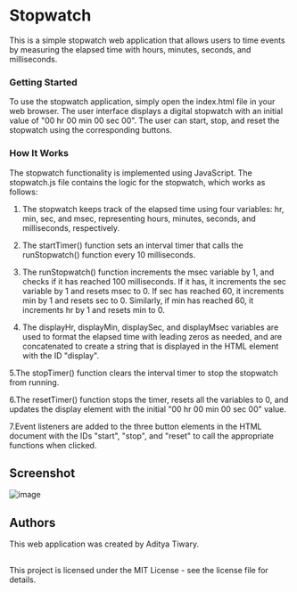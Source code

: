 # Stopwatch

This is a simple stopwatch web application that allows users to time events by measuring the elapsed time with hours, minutes, seconds, and milliseconds.

### Getting Started

To use the stopwatch application, simply open the index.html file in your web browser. The user interface displays a digital stopwatch with an initial value of "00 hr 00 min 00 sec 00". The user can start, stop, and reset the stopwatch using the corresponding buttons.

### How It Works

The stopwatch functionality is implemented using JavaScript. The stopwatch.js file contains the logic for the stopwatch, which works as follows:

1. The stopwatch keeps track of the elapsed time using four variables: hr, min, sec, and msec, representing hours, minutes, seconds, and milliseconds, respectively.

2. The startTimer() function sets an interval timer that calls the runStopwatch() function every 10 milliseconds.

3. The runStopwatch() function increments the msec variable by 1, and checks if it has reached 100 milliseconds. If it has, it increments the sec variable by 1 and resets msec to 0. If sec has reached 60, it increments min by 1 and resets sec to 0. Similarly, if min has reached 60, it increments hr by 1 and resets min to 0.

4. The displayHr, displayMin, displaySec, and displayMsec variables are used to format the elapsed time with leading zeros as needed, and are concatenated to create a string that is displayed in the HTML element with the ID "display".

5.The stopTimer() function clears the interval timer to stop the stopwatch from running.

6.The resetTimer() function stops the timer, resets all the variables to 0, and updates the display element with the initial "00 hr 00 min 00 sec 00" value.

7.Event listeners are added to the three button elements in the HTML document with the IDs "start", "stop", and "reset" to call the appropriate functions when clicked.

## Screenshot

![image](https://user-images.githubusercontent.com/83766476/233479794-8d7081d0-6870-473b-a95e-ded8612be732.png)


## Authors

This web application was created by Aditya Tiwary.

## 

This project is licensed under the MIT License - see the license file for details.
